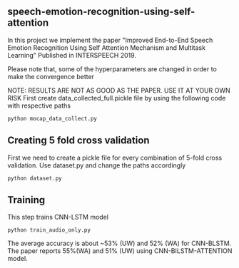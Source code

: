## speech-emotion-recognition-using-self-attention
In this project we implement the paper "Improved End-to-End Speech Emotion Recognition Using Self Attention
Mechanism and Multitask Learning" Published in INTERSPEECH 2019. 

Please note that, some of the hyperparameters are changed in order to make the convergence better

NOTE: RESULTS ARE NOT AS GOOD AS THE PAPER. USE IT AT YOUR OWN RISK
First create data_collected_full.pickle file by using the following code with respective paths
```
python mocap_data_collect.py
```

## Creating 5 fold cross validation
First we need to create a pickle file for every combination of 5-fold cross validation. 
Use dataset.py and change the paths accordingly
```
python dataset.py
```

## Training
This step trains CNN-LSTM model
```
python train_audio_only.py
```
The average accuracy is about ~53% (UW) and 52% (WA) for CNN-BLSTM. The paper reports 55%(WA) and 51% (UW) using CNN-BILSTM-ATTENTION model. 

